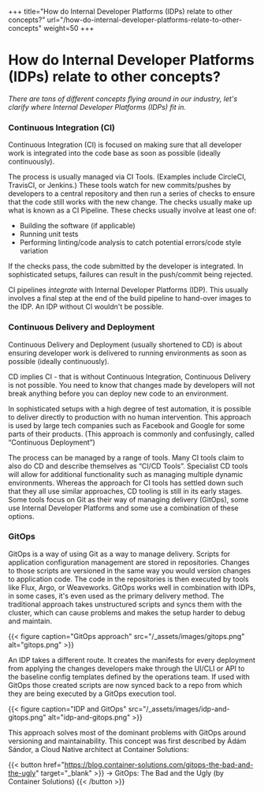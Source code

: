 +++
title="How do Internal Developer Platforms (IDPs) relate to other concepts?"
url="/how-do-internal-developer-platforms-relate-to-other-concepts"
weight=50
+++

# How do Internal Developer Platforms (IDPs) relate to other concepts?

_There are tons of different concepts flying around in our industry, let's clarify where Internal Developer Platforms (IDPs) fit in._

### Continuous Integration (CI)

Continuous Integration (CI) is focused on making sure that all developer work is integrated into the code base as soon as possible (ideally continuously).

The process is usually managed via CI Tools. (Examples include CircleCI, TravisCI, or Jenkins.) These tools watch for new commits/pushes by developers to a central repository and then run a series of checks to ensure that the code still works with the new change. The checks usually make up what is known as a CI Pipeline. These checks usually involve at least one of:

- Building the software (if applicable)
- Running unit tests
- Performing linting/code analysis to catch potential errors/code style variation

If the checks pass, the code submitted by the developer is integrated. In sophisticated setups, failures can result in the push/commit being rejected.

CI pipelines _integrate_ with Internal Developer Platforms (IDP). This usually involves a final step at the end of the build pipeline to hand-over images to the IDP. An IDP without CI wouldn't be possible. 

### Continuous Delivery and Deployment

Continuous Delivery and Deployment (usually shortened to CD) is about ensuring developer work is delivered to running environments as soon as possible (ideally continuously).

CD implies CI - that is without Continuous Integration, Continuous Delivery is not possible. You need to know that changes made by developers will not break anything before you can deploy new code to an environment.

In sophisticated setups with a high degree of test automation, it is possible to deliver directly to production with no human intervention. This approach is used by large tech companies such as Facebook and Google for some parts of their products. (This approach is commonly and confusingly, called “Continuous Deployment”)

The process can be managed by a range of tools. Many CI tools claim to also do CD and describe themselves as “CI/CD Tools”. Specialist CD tools will allow for additional functionality such as managing multiple dynamic environments. Whereas the approach for CI tools has settled down such that they all use similar approaches, CD tooling is still in its early stages. Some tools focus on Git as their way of managing delivery (GitOps), some use Internal Developer Platforms and some use a combination of these options. 

### GitOps

GitOps is a way of using Git as a way to manage delivery. Scripts for application configuration management are stored in repositories. Changes to those scripts are versioned in the same way you would version changes to application code. The code in the repositories is then executed by tools like Flux, Argo, or Weaveworks. GitOps works well in combination with IDPs, in some cases, it's even used as the primary delivery method. The traditional approach takes unstructured scripts and syncs them with the cluster, which can cause problems and makes the setup harder to debug and maintain.

{{< figure caption="GitOps approach" src="/_assets/images/gitops.png" alt="gitops.png" >}}

An IDP takes a different route. It creates the manifests for every deployment from applying the changes developers make through the UI/CLI or API to the baseline config templates defined by the operations team. If used with GitOps those created scripts are now synced back to a repo from which they are being executed by a GitOps execution tool.

{{< figure caption="IDP and GitOps" src="/_assets/images/idp-and-gitops.png" alt="idp-and-gitops.png" >}}

This approach solves most of the dominant problems with GitOps around versioning and maintainability. This concept was first described by Ádám Sándor, a Cloud Native architect at Container Solutions:

{{< button href="https://blog.container-solutions.com/gitops-the-bad-and-the-ugly" target="_blank" >}}
-> GitOps: The Bad and the Ugly (by Container Solutions)
{{< /button >}}
